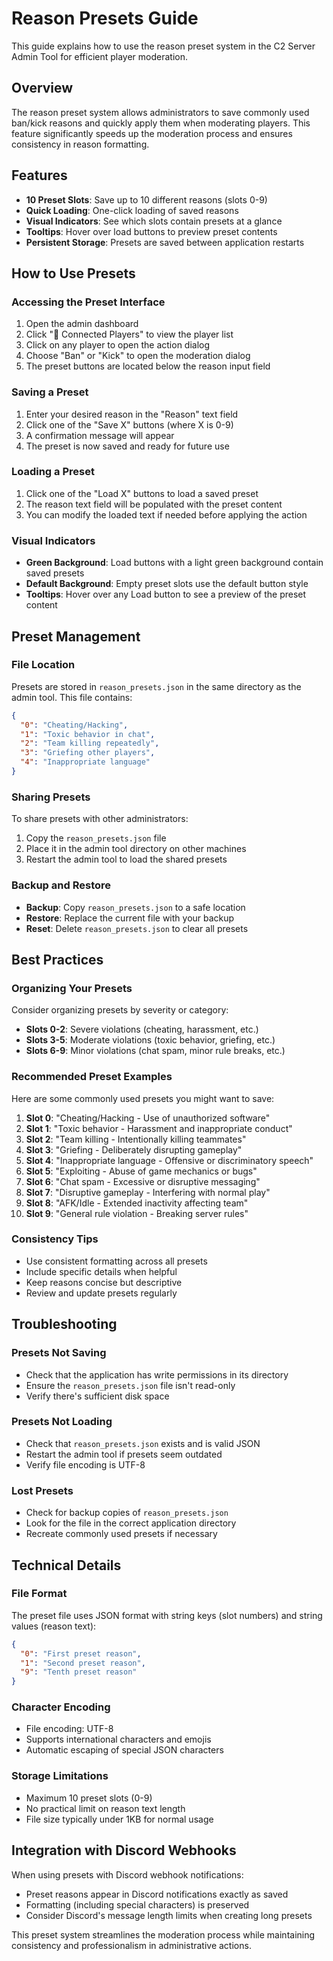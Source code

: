 # Reason Presets Guide

This guide explains how to use the reason preset system in the C2 Server Admin Tool for efficient player moderation.

## Overview

The reason preset system allows administrators to save commonly used ban/kick reasons and quickly apply them when moderating players. This feature significantly speeds up the moderation process and ensures consistency in reason formatting.

## Features

- **10 Preset Slots**: Save up to 10 different reasons (slots 0-9)
- **Quick Loading**: One-click loading of saved reasons
- **Visual Indicators**: See which slots contain presets at a glance
- **Tooltips**: Hover over load buttons to preview preset contents
- **Persistent Storage**: Presets are saved between application restarts

## How to Use Presets

### Accessing the Preset Interface

1. Open the admin dashboard
2. Click "👥 Connected Players" to view the player list
3. Click on any player to open the action dialog
4. Choose "Ban" or "Kick" to open the moderation dialog
5. The preset buttons are located below the reason input field

### Saving a Preset

1. Enter your desired reason in the "Reason" text field
2. Click one of the "Save X" buttons (where X is 0-9)
3. A confirmation message will appear
4. The preset is now saved and ready for future use

### Loading a Preset

1. Click one of the "Load X" buttons to load a saved preset
2. The reason text field will be populated with the preset content
3. You can modify the loaded text if needed before applying the action

### Visual Indicators

- **Green Background**: Load buttons with a light green background contain saved presets
- **Default Background**: Empty preset slots use the default button style
- **Tooltips**: Hover over any Load button to see a preview of the preset content

## Preset Management

### File Location

Presets are stored in `reason_presets.json` in the same directory as the admin tool. This file contains:

```json
{
  "0": "Cheating/Hacking",
  "1": "Toxic behavior in chat",
  "2": "Team killing repeatedly",
  "3": "Griefing other players",
  "4": "Inappropriate language"
}
```

### Sharing Presets

To share presets with other administrators:

1. Copy the `reason_presets.json` file
2. Place it in the admin tool directory on other machines
3. Restart the admin tool to load the shared presets

### Backup and Restore

- **Backup**: Copy `reason_presets.json` to a safe location
- **Restore**: Replace the current file with your backup
- **Reset**: Delete `reason_presets.json` to clear all presets

## Best Practices

### Organizing Your Presets

Consider organizing presets by severity or category:

- **Slots 0-2**: Severe violations (cheating, harassment, etc.)
- **Slots 3-5**: Moderate violations (toxic behavior, griefing, etc.)
- **Slots 6-9**: Minor violations (chat spam, minor rule breaks, etc.)

### Recommended Preset Examples

Here are some commonly used presets you might want to save:

1. **Slot 0**: "Cheating/Hacking - Use of unauthorized software"
2. **Slot 1**: "Toxic behavior - Harassment and inappropriate conduct"
3. **Slot 2**: "Team killing - Intentionally killing teammates"
4. **Slot 3**: "Griefing - Deliberately disrupting gameplay"
5. **Slot 4**: "Inappropriate language - Offensive or discriminatory speech"
6. **Slot 5**: "Exploiting - Abuse of game mechanics or bugs"
7. **Slot 6**: "Chat spam - Excessive or disruptive messaging"
8. **Slot 7**: "Disruptive gameplay - Interfering with normal play"
9. **Slot 8**: "AFK/Idle - Extended inactivity affecting team"
10. **Slot 9**: "General rule violation - Breaking server rules"

### Consistency Tips

- Use consistent formatting across all presets
- Include specific details when helpful
- Keep reasons concise but descriptive
- Review and update presets regularly

## Troubleshooting

### Presets Not Saving

- Check that the application has write permissions in its directory
- Ensure the `reason_presets.json` file isn't read-only
- Verify there's sufficient disk space

### Presets Not Loading

- Check that `reason_presets.json` exists and is valid JSON
- Restart the admin tool if presets seem outdated
- Verify file encoding is UTF-8

### Lost Presets

- Check for backup copies of `reason_presets.json`
- Look for the file in the correct application directory
- Recreate commonly used presets if necessary

## Technical Details

### File Format

The preset file uses JSON format with string keys (slot numbers) and string values (reason text):

```json
{
  "0": "First preset reason",
  "1": "Second preset reason",
  "9": "Tenth preset reason"
}
```

### Character Encoding

- File encoding: UTF-8
- Supports international characters and emojis
- Automatic escaping of special JSON characters

### Storage Limitations

- Maximum 10 preset slots (0-9)
- No practical limit on reason text length
- File size typically under 1KB for normal usage

## Integration with Discord Webhooks

When using presets with Discord webhook notifications:

- Preset reasons appear in Discord notifications exactly as saved
- Formatting (including special characters) is preserved
- Consider Discord's message length limits when creating long presets

This preset system streamlines the moderation process while maintaining consistency and professionalism in administrative actions.
